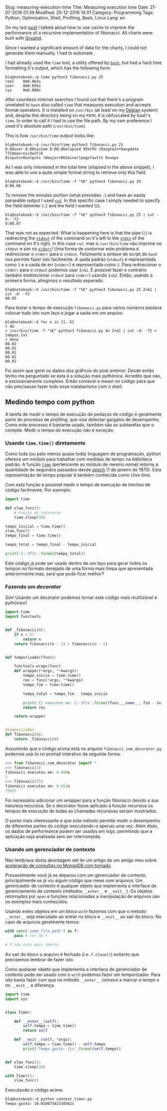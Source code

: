 Slug: measuring-execution-time
Title: Measuring execution time
Date: 21-07-2016 01:39
Modified: 25-12-2016 14:01
Category: Programming
Tags: Python, Optimization, Shell, Profiling, Bash, Linux
Lang: en

On my last [post]({filename}/fibonacci_with_cache.md) I talked about how to use
cache to improve the performance of a recursive implementation of fibonacci. All
charts were built with [Gnuplot](http://www.gnuplot.info/).

Since I wanted a significant amount of data for the charts, I could not generate
them manually. I had to automate.

I had already used the `time` tool, a utility offered by
[`bash`](https://en.wikipedia.org/wiki/Bash_%28Unix_shell%29), but had a hard
time formatting it's output, which has the following form:
```shell
bla@notebook:~$ time python3 fibonacci.py 25
real	0m0.064s
user	0m0.056s
sys 	0m0.008s
```
After countless internet searches I found out that there's a program unrelated
to `bash` also called `time` that measures execution and accepts format
operators. It is installed on `/usr/bin` (at least on my
[Debian](https://www.debian.org/) system) and, despite this directory being on my
`PATH`, it is obfuscated by bash's `time`.
In order to call it I had to use the file path. By my own preference I used it's
absolute path (`/usr/bin/time`).

This is how `/usr/bin/time` output looks like:
```shell
bla@notebook:~$ /usr/bin/time python3 fibonacci.py 25
0.06user 0.00system 0:00.06elapsed 95%CPU (0avgtext+0avgdata 7724maxresident)k
0inputs+0outputs (0major+865minor)pagefaults 0swaps
```
As I was only interested in the total time (_elapsed_ in the above snippet),
I was able to use a quite simple format string to retrieve only this field.
```shell
bla@notebook:~$ /usr/bin/time -f "%E" python3 fibonacci.py 25
0:00.06
```
To remove the minutes portion (what precedes `:`) and have an easily parseable
output I used [`cut`](https://pt.wikipedia.org/wiki/Cut_%28Unix%29).
In this specific case I simply needed to specify the field delimiter (`:`) and
the field I wanted (`2`).
```shell
bla@notebook:~$ /usr/bin/time -f "%E" python3 fibonacci.py 25 | cut -d: -f2
0:00.07
```
That was not as expected. What is happening here is that the pipe (`|`) is
redirecting the [`stdout`](https://en.wikipedia.org/wiki/Standard_streams#Standard_output_(stdout))
of the command on it's left to the
[`stdin`](https://pt.wikipedia.org/wiki/Fluxos_padr%C3%A3o#Entrada_padr.C3.A3o_.28stdin.29)
of the command on it's right, in this case `cut`. mas o `/usr/bin/time` não imprime no `stdout` e sim no
[`stderr`](https://pt.wikipedia.org/wiki/Fluxos_padr%C3%A3o#Erro_padr.C3.A3o_.28stderr.29)!
Uma forma de contornar este problema é redirecionar o `stderr` para o `stdout`.
Felizmente a sintaxe de script do `bash` nos permite fazer isto facilmente.
A saída padrão (`stdout`) é representada como `1` e a saída de err (`stderr`) é
representada como `2`. Para redirecionar o `stderr` para o `stdout` podemos usar
`2>&1`. É possível fazer o contrário também (redirecionar `stdout` para `stderr`)
usando `1>&2`. Então, usando a primeira forma, atingimos o resultado esperado.
```shell
bla@notebook:~$ /usr/bin/time -f "%E" python3 fibonacci.py 25 2>&1 | cut -d: -f2
00.05
```
Para testar o tempo de execução `fibonacci.py` para vários números bastava colocar
tudo isto num laço e jogar a saída em um arquivo.
```shell
bla@notebook:~$ for n in {1..5}
> do
> /usr/bin/time -f "%E" python3 fibonacci.py $n 2>&1 | cut -d: -f2 > tempos.txt
> done
00.02
00.02
00.02
00.02
00.02
```

Foi assim que gerei os dados dos gráficos do post anterior. Desde então tenho me
perguntado se esta é a solução mais pythônica. Acredito que não, é excessivamente
complexo. Então comecei a mexer no código para que não precisasse fazer todo esse
malabarismo com o shell.

## Medindo tempo com python
A tarefa de medir o tempo de execução de pedaços de código é geralmente parte do
processo de _profiling_, que visa detectar gargalos de desempenho. Como este
processo é bastante usado, também são as subtarefas que o compõe. Medir o tempo
de execução não é exceção.

### Usando `time.time()` diretamente
Como toda (ou pelo menos quase toda) linguagem de programação, python oferece um
módulo para trabalhar com medidas de tempo na biblioteca padrão. A função
[`time`](https://docs.python.org/3/library/time.html?highlight=time.time#time.time)
(pertencente ao módulo de mesmo nome) retorna a quantidade de segundos passados
desde [_epoch_](https://en.wikipedia.org/wiki/Unix_time) (1 de janeiro de 1970).
Esta representação de tempo popular é também conhecida como _Unix time_.

Com esta função é possível medir o tempo de execução de trechos de código facilmente.
Por exemplo:
```python
import time

def slow_func():
    # Função de interesse
    time.sleep(10)

tempo_inicial = time.time()
slow_func()
tempo_final = time.time()

tempo_total = tempo_final - tempo_inicial

print('{:.3f}s'.format(tempo_total))
```
Este código já pode ser usado dentro de um laço para gerar todos os tempos no
formato desejado de uma forma mais limpa que apresentada anteriormente mas, será
que pode ficar melhor?

### Fazendo um _decorator_
Sim! Usando um decorator podemos tornar este código mais reutilizável e pythônico!
```python
import time
import functools


def _fibonacci(n):
    if n < 2:
        return n
    return fibonacci(n - 1) + fibonacci(n - 2)


def temporizador(func):

    functools.wraps(func)
    def wrapper(*args, **kwargs):
        tempo_inicio = time.time()
        res = func(*args, **kwargs)
        tempo_fim = time.time()

        tempo_total = tempo_fim - tempo_inicio

        print('{} executou em: {:.3f}s'.format(func.__name__, fim - inicio))
        return res

    return wrapper


@temporizador
def fibonacci(n):
    return _fibonacci(n)
```
Assumindo que o código acima está no arquivo `fibonacci_com_decorator.py` podemos
usá-lo no prompt interativo da seguinte forma:
```python
>>> from fibonacci_com_decorator import *
>>> fibonacci(3)
fibonacci executou em: 0.000s
2
>>> fibonacci(25)
fibonacci executou em: 0.053s
75025
```
Foi necessário adicionar um _wrapper_ para a função fibonacci devido a sua natureza
recursiva. Se o decorator fosse aplicado à função recursiva os tempos de execução
de todas as chamadas recursivas seriam mostrados.

O ponto mais interessante é que este método permite medir o desempenho de diferentes
partes do código executando-o apenas uma vez. Além disto, os dados de performance
podem ser usados em logs, permitindo que a aplicação seja analisada sem ser
interrompida.

### Usando um gerenciador de contexto
Não lembrava desta abordagem até ler um artigo de um amigo meu sobre
[aceleração de consultas no MongoDB com tornado](https://rafaelcapucho.github.io/2016/09/speeding-up-your-mongodb-queries-up-to-30-times-with-tornado/).

Provavelmente você já se deparou com um gerenciador de contexto,
principalmente se já viu algum código que mexe com arquivos.
Um gerenciador de contexto é qualquer objeto que implementa a interface
de gerenciamento de contexto (métodos `__enter__` e `__exit__`). Os
objetos retornados por `open` e funções relacionadas a manipulação de
arquivos são os exemplos mais conhecidos.

Usando estes objetos em um bloco _`with`_ fazemos com que o método `__enter__`
seja executado ao entrar no bloco e `__exit__` ao sair do bloco. No caso de
arquivos geralmente temos:
```python
with open('some_file_path') as f:
    pass # ler de f

# f não está mais aberto
```
Ao sair do bloco o arquivo é fechado (i.e. `f.close()`) evitanto que precisemos
lembrar de fazer isto.

Como qualquer objeto que implementa a interface de gerenciador de contexto pode
ser usado com o _`with`_ podemos fazer um temporizador. Para isto basta fazer com
que no método `__enter__` comece a marcar o tempo e no `__exit__` a diferença.
```python
import time
import sys


class Timer:

    def __enter__(self):
        self.tempo = time.time()
        return self

    def __exit__(self, *args):
        self.tempo = time.time() - self.tempo
        print('Tempo gasto: {}s'.format(self.tempo))


def slow_func():
    time.sleep(10)

with Timer():
    slow_func()
```
Executando o código acima:
```bash
bla@notebook:~$ python context_timer.py
Tempo gasto: 10.01007342338562s
```
